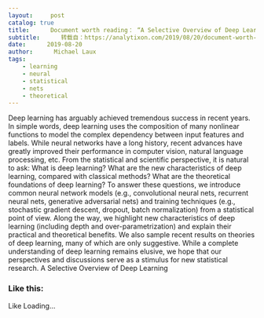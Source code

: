 ```yaml
---
layout:     post
catalog: true
title:      Document worth reading： “A Selective Overview of Deep Learning”
subtitle:      转载自：https://analytixon.com/2019/08/20/document-worth-reading-a-selective-overview-of-deep-learning/
date:      2019-08-20
author:      Michael Laux
tags:
    - learning
    - neural
    - statistical
    - nets
    - theoretical
---
```


Deep learning has arguably achieved tremendous success in recent years. In simple words, deep learning uses the composition of many nonlinear functions to model the complex dependency between input features and labels. While neural networks have a long history, recent advances have greatly improved their performance in computer vision, natural language processing, etc. From the statistical and scientific perspective, it is natural to ask: What is deep learning? What are the new characteristics of deep learning, compared with classical methods? What are the theoretical foundations of deep learning? To answer these questions, we introduce common neural network models (e.g., convolutional neural nets, recurrent neural nets, generative adversarial nets) and training techniques (e.g., stochastic gradient descent, dropout, batch normalization) from a statistical point of view. Along the way, we highlight new characteristics of deep learning (including depth and over-parametrization) and explain their practical and theoretical benefits. We also sample recent results on theories of deep learning, many of which are only suggestive. While a complete understanding of deep learning remains elusive, we hope that our perspectives and discussions serve as a stimulus for new statistical research. A Selective Overview of Deep Learning

### Like this:

Like Loading...
